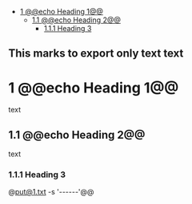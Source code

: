 

- [1 @@echo Heading 1@@](#1-echo-heading-1)
  - [1.1 @@echo Heading 2@@](#11-echo-heading-2)
    - [1.1.1  Heading 3](#111--heading-3)

This marks to export only text text
------

# 1 @@echo Heading 1@@

text

## 1.1 @@echo Heading 2@@

text

### 1.1.1  Heading 3

@put@1.txt -s '------'@@





